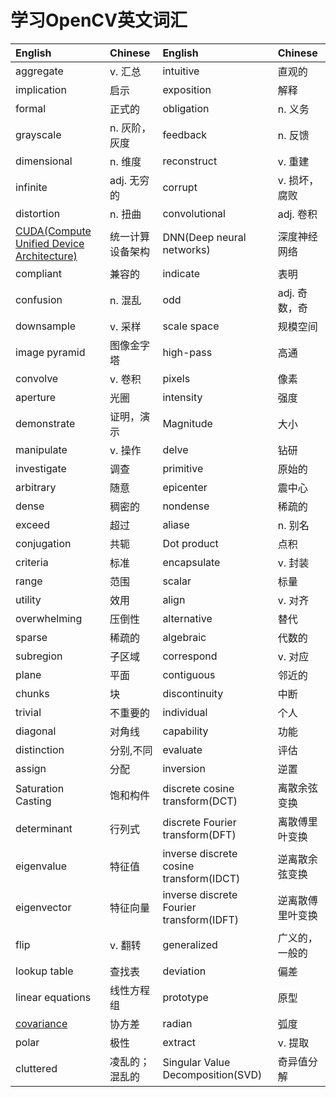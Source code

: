 # 学习OpenCV英文词汇

|   English   |   Chinese   |   English   |   Chinese   |
|:------------|:------------|:------------|:------------|
|aggregate    |v. 汇总      |intuitive	|直观的		|
|implication  |启示		    |exposition	|解释 |
|formal		  |正式的		|obligation	 	|n. 义务|
|grayscale	  |n. 灰阶，灰度 |feedback	  |n. 反馈|
|dimensional  |n. 维度  	|reconstruct	|v. 重建|
|infinite	 |adj. 无穷的	|corrupt		|v. 损坏，腐败|
|distortion  |n. 扭曲		|convolutional	|adj. 卷积|
|[CUDA(Compute Unified Device Architecture)](https://baike.baidu.com/item/CUDA/1186262?fr=aladdin)|统一计算设备架构|DNN(Deep neural networks)|深度神经网络|
|compliant	|兼容的		    |indicate		|表明|
|confusion	|n. 混乱 		|odd			|adj. 奇数，奇|
|downsample	|v. 采样		|scale space	|规模空间	|
|image pyramid|图像金字塔    |high-pass	     |高通|
|convolve	|v. 卷积		|pixels			|像素|
|aperture	|光圈			|intensity		|强度|
|demonstrate|证明，演示	     |Magnitude	     |大小|
|manipulate	|v. 操作		|delve			|钻研|
|investigate|调查			|primitive		|原始的|
|arbitrary	|随意			|epicenter		|震中心|
|dense      |稠密的	        |nondense		|稀疏的|
|exceed		|超过			|aliase			|n. 别名|
|conjugation|共轭			|Dot product	|点积|
|criteria	|标准			|encapsulate	|v. 封装|
|range		|范围			|scalar			|标量|
|utility	|效用			|align			|v. 对齐|
|overwhelming|压倒性		|alternative	|替代|
|sparse		|稀疏的		    |algebraic		|代数的|
|subregion	|子区域		    |correspond		|v. 对应|
|plane		|平面			|contiguous		|邻近的	|
|chunks		|块			    |discontinuity	 |中断|
|trivial	|不重要的		|individual		|个人|
|diagonal	|对角线		    |capability		|功能|
|distinction|分别,不同		|evaluate		|评估|
|assign		|分配			|inversion		|逆置|
|Saturation Casting|饱和构件|discrete cosine transform(DCT)|离散余弦变换|
|determinant|行列式		    |discrete Fourier transform(DFT)|离散傅里叶变换|
|eigenvalue	|特征值		    |inverse discrete cosine transform(IDCT)|逆离散余弦变换|
|eigenvector|特征向量		|inverse discrete Fourier transform(IDFT)|逆离散傅里叶变换|
|flip		|v. 翻转		|generalized	|广义的，一般的|
|lookup table|查找表		|deviation		|偏差|
|linear equations|线性方程组|prototype	  |原型|
|[covariance](http://jermmy.xyz/2017/03/19/2017-3-19-covariance-matrix/)|协方差|radian 	|弧度		|
|polar		|极性			|extract		|v. 提取|
|cluttered  |凌乱的；混乱的   |Singular Value Decomposition(SVD)|奇异值分解|